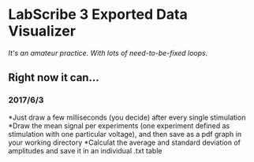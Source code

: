# LabScribe 3 Exported Data Visualizer
*It's an amateur practice. With lots of need-to-be-fixed loops.*
## Right now it can...
### 2017/6/3
*Just draw a few milliseconds (you decide) after every single stimulation
*Draw the mean signal per experiments (one experiment defined as stimulation with one particular voltage), and then save as a pdf graph in your working directory
*Calculat the average and standard deviation of amplitudes and save it in an individual .txt table
